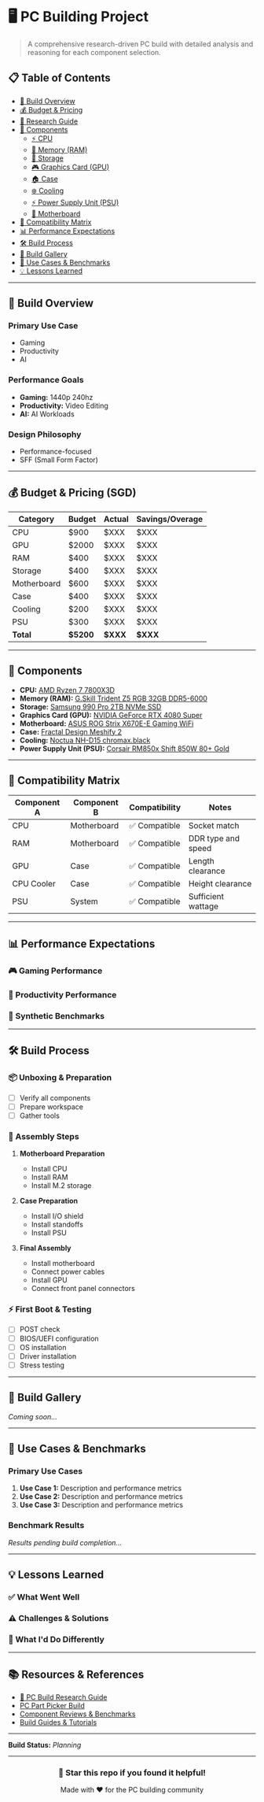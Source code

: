 # 🖥️ PC Building Project

> A comprehensive research-driven PC build with detailed analysis and reasoning for each component selection.

## 📋 Table of Contents
- [🎯 Build Overview](#-build-overview)
- [💰 Budget & Pricing](#-budget--pricing)
- [📝 Research Guide](references/pc-build-research-guide.md)
- [🔧 Components](#-components)
  - [⚡ CPU](#-cpu)
  - [🧠 Memory (RAM)](#-memory-ram)
  - [💾 Storage](#-storage)
  - [🎮 Graphics Card (GPU)](#-graphics-card-gpu)
  - [🏠 Case](#-case)
  - [❄️ Cooling](#️-cooling)
  - [⚡ Power Supply Unit (PSU)](#-power-supply-unit-psu)
  - [🔌 Motherboard](#-motherboard)
- [🔗 Compatibility Matrix](#-compatibility-matrix)
- [📊 Performance Expectations](#-performance-expectations)
- [🛠️ Build Process](#️-build-process)
- [📸 Build Gallery](#-build-gallery)
- [🎯 Use Cases & Benchmarks](#-use-cases--benchmarks)
- [💡 Lessons Learned](#-lessons-learned)

---

## 🎯 Build Overview

### Primary Use Case
- Gaming
- Productivity
- AI

### Performance Goals
<!-- List your target performance metrics -->
- **Gaming:** 1440p 240hz
- **Productivity:** Video Editing
- **AI:** AI Workloads

### Design Philosophy
<!-- Explain your approach: performance-focused, budget-conscious, aesthetics-first, etc. -->
- Performance-focused
- SFF (Small Form Factor)

---

## 💰 Budget & Pricing (SGD)

| Category | Budget | Actual | Savings/Overage |
|----------|--------|--------|------------------|
| CPU | $900 | $XXX | $XXX |
| GPU | $2000 | $XXX | $XXX |
| RAM | $400 | $XXX | $XXX |
| Storage | $400 | $XXX | $XXX |
| Motherboard | $600 | $XXX | $XXX |
| Case | $400 | $XXX | $XXX |
| Cooling | $200 | $XXX | $XXX |
| PSU | $300 | $XXX | $XXX |
| **Total** | **$5200** | **$XXX** | **$XXX** |

---

## 🔧 Components

- **CPU:** [AMD Ryzen 7 7800X3D](components/cpu.md)
- **Memory (RAM):** [G.Skill Trident Z5 RGB 32GB DDR5-6000](components/ram.md)
- **Storage:** [Samsung 990 Pro 2TB NVMe SSD](components/storage.md)
- **Graphics Card (GPU):** [NVIDIA GeForce RTX 4080 Super](components/gpu.md)
- **Motherboard:** [ASUS ROG Strix X670E-E Gaming WiFi](components/motherboard.md)
- **Case:** [Fractal Design Meshify 2](components/case.md)
- **Cooling:** [Noctua NH-D15 chromax.black](components/cooling.md)
- **Power Supply Unit (PSU):** [Corsair RM850x Shift 850W 80+ Gold](components/psu.md)

---

## 🔗 Compatibility Matrix

| Component A | Component B | Compatibility | Notes |
|-------------|-------------|---------------|-------|
| CPU | Motherboard | ✅ Compatible | Socket match |
| RAM | Motherboard | ✅ Compatible | DDR type and speed |
| GPU | Case | ✅ Compatible | Length clearance |
| CPU Cooler | Case | ✅ Compatible | Height clearance |
| PSU | System | ✅ Compatible | Sufficient wattage |

---

## 📊 Performance Expectations

### 🎮 Gaming Performance
<!-- Add expected gaming performance metrics -->

### 💼 Productivity Performance
<!-- Add expected productivity performance metrics -->

### 🔧 Synthetic Benchmarks
<!-- Add expected synthetic benchmark scores -->

---

## 🛠️ Build Process

### 📦 Unboxing & Preparation
- [ ] Verify all components
- [ ] Prepare workspace
- [ ] Gather tools

### 🔧 Assembly Steps
1. **Motherboard Preparation**
   - Install CPU
   - Install RAM
   - Install M.2 storage

2. **Case Preparation**
   - Install I/O shield
   - Install standoffs
   - Install PSU

3. **Final Assembly**
   - Install motherboard
   - Connect power cables
   - Install GPU
   - Connect front panel connectors

### ⚡ First Boot & Testing
- [ ] POST check
- [ ] BIOS/UEFI configuration
- [ ] OS installation
- [ ] Driver installation
- [ ] Stress testing

---

## 📸 Build Gallery

<!-- Add images of your build process and final result -->
*Coming soon...*

---

## 🎯 Use Cases & Benchmarks

### Primary Use Cases
1. **Use Case 1:** Description and performance metrics
2. **Use Case 2:** Description and performance metrics
3. **Use Case 3:** Description and performance metrics

### Benchmark Results
<!-- Add actual benchmark results once built -->
*Results pending build completion...*

---

## 💡 Lessons Learned

### ✅ What Went Well
<!-- Document successes and good decisions -->

### ⚠️ Challenges & Solutions
<!-- Document any issues encountered and how they were resolved -->

### 🔄 What I'd Do Differently
<!-- Reflect on alternative choices or improvements -->

---

## 📚 Resources & References

- [📝 PC Build Research Guide](references/pc-build-research-guide.md)
- [PC Part Picker Build](link-to-pcpartpicker)
- [Component Reviews & Benchmarks](#)
- [Build Guides & Tutorials](#)

---

**Build Status:** *Planning*

---

<div align="center">

### 🌟 Star this repo if you found it helpful!

Made with ❤️ for the PC building community

</div>
